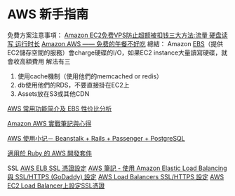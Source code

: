 # AWS 新手指南

免費方案注意事項：
[Amazon EC2免费VPS防止超额被扣钱三大方法:流量 硬盘读写 运行时长](http://www.freehao123.com/amazon-ec2/)
[Amazon AWS —— 免费的午餐不好吃](http://bropaul.com/post/amazon-aws-in-practice)
總結：
Amazon [EBS](https://aws.amazon.com/tw/ebs/)（提供EC2儲存空間的服務）會charge硬碟的I/O，如果EC2 instance大量讀寫硬碟，就會收高額費用
解法有三
1. 使用cache機制（使用他們的memcached or redis）
2. db使用他們的RDS，不要直接掛在EC2上
3. Assets放在S3或其他CDN


[AWS 常用功能简介及 EBS 性价比分析](https://blog.laisky.com/p/aws-ec2-ebs/)


[Amazon AWS 實戰筆記與心得](https://blog.hinablue.me/entry/aws-working-with-amazon-aws/)

[AWS 使用小记－ Beanstalk + Rails + Passenger + PostgreSQL](http://cocacolacat.github.io/2016/03/04/setup-aws-beanstalk-rails-pg.html)

[適用於 Ruby 的 AWS 開發套件](https://aws.amazon.com/tw/sdk-for-ruby/)




SSL
[AWS ELB SSL 憑證設定](https://tzangms.com/aws-elb-ssl-certificate-setup/)
[AWS 筆記 - 使用 Amazon Elastic Load Balancing 與 SSL/HTTPS (GoDaddy) 設定](http://blog.changyy.org/2014/04/aws-amazon-elastic-load-balancing.html)
[AWS Load Balancers SSL/HTTPS 設定](http://jade.logdown.com/posts/233257-aws-load-balancers-set-ssl-https)
[AWS EC2 Load Balancer上設定SSL憑證](http://www.petekcchen.com/2014/06/configure-ssl-on-aws-ec2-load-balancer.html)
